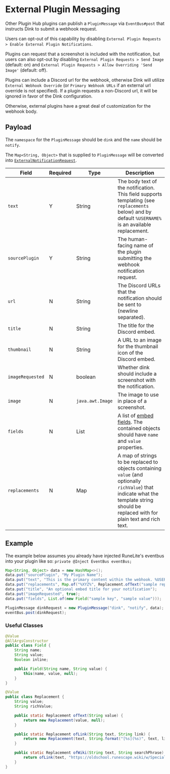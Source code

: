 # External Plugin Messaging

Other Plugin Hub plugins can publish a `PluginMessage` via `EventBus#post` that instructs Dink to submit a webhook request.

Users can opt-out of this capability by disabling `External Plugin Requests > Enable External Plugin Notifications`.

Plugins can request that a screenshot is included with the notification, but users can also opt-out by
disabling `External Plugin Requests > Send Image` (default: on) and `External Plugin Requests > Allow Overriding 'Send Image'` (default: off).

Plugins can include a Discord url for the webhook, otherwise Dink will utilize `External Webhook Override`
(or `Primary Webhook URLs` if an external url override is not specified).
If a plugin requests a non-Discord url, it will be ignored in favor of the Dink configuration.

Otherwise, external plugins have a great deal of customization for the webhook body.

## Payload

The `namespace` for the `PluginMessage` should be `dink` and the `name` should be `notify`.

The `Map<String, Object>` that is supplied to `PluginMessage` will be converted into [`ExternalNotificationRequest`](../src/main/java/dinkplugin/domain/ExternalNotificationRequest.java).

| Field            | Required | Type             | Description                                                                                                                                                                             |
| ---------------- | -------- | ---------------- | --------------------------------------------------------------------------------------------------------------------------------------------------------------------------------------- |
| `text`           | Y        | String           | The body text of the notification. This field supports templating (see `replacements` below) and by default `%USERNAME%` is an available replacement.                                   |
| `sourcePlugin`   | Y        | String           | The human-facing name of the plugin submitting the webhook notification request.                                                                                                        |
| `url`            | N        | String           | The Discord URLs that the notification should be sent to (newline separated).                                                                                                           |
| `title`          | N        | String           | The title for the Discord embed.                                                                                                                                                        |
| `thumbnail`      | N        | String           | A URL to an image for the thumbnail icon of the Discord embed.                                                                                                                          |
| `imageRequested` | N        | boolean          | Whether dink should include a screenshot with the notification.                                                                                                                         |
| `image`          | N        | `java.awt.Image` | The image to use in place of a screenshot.                                                                                                                                              |
| `fields`         | N        | List             | A list of [embed fields](https://discord.com/developers/docs/resources/message#embed-object-embed-field-structure). The contained objects should have `name` and `value` properties.    |
| `replacements`   | N        | Map              | A map of strings to be replaced to objects containing `value` (and optionally `richValue`) that indicate what the template string should be replaced with for plain text and rich text. |

## Example

The example below assumes you already have injected RuneLite's eventbus into your plugin like so: `private @Inject EventBus eventBus;`

```java
Map<String, Object> data = new HashMap<>();
data.put("sourcePlugin", "My Plugin Name");
data.put("text", "This is the primary content within the webhook. %USERNAME% will automatically be replaced with the player name and you can define your own template replacements like %XYZ%");
data.put("replacements", Map.of("%XYZ%", Replacement.ofText("sample replacement")));
data.put("title", "An optional embed title for your notification");
data.put("imageRequested", true);
data.put("fields", List.of(new Field("sample key", "sample value")));

PluginMessage dinkRequest = new PluginMessage("dink", "notify", data);
eventBus.post(dinkRequest);
```

### Useful Classes

```java
@Value
@AllArgsConstructor
public class Field {
    String name;
    String value;
    Boolean inline;

    public Field(String name, String value) {
        this(name, value, null);
    }
}
```

```java
@Value
public class Replacement {
    String value;
    String richValue;

    public static Replacement ofText(String value) {
        return new Replacement(value, null);
    }

    public static Replacement ofLink(String text, String link) {
        return new Replacement(text, String.format("[%s](%s)", text, link));
    }

    public static Replacement ofWiki(String text, String searchPhrase) {
        return ofLink(text, "https://oldschool.runescape.wiki/w/Special:Search?search=" + UrlEscapers.urlPathSegmentEscaper().escape(searchPhrase));
    }
}
```
